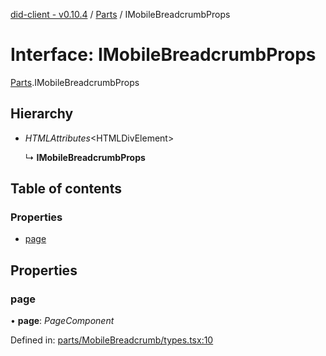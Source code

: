 [did-client - v0.10.4](../README.md) / [Parts](../modules/parts.md) / IMobileBreadcrumbProps

# Interface: IMobileBreadcrumbProps

[Parts](../modules/parts.md).IMobileBreadcrumbProps

## Hierarchy

* *HTMLAttributes*<HTMLDivElement\>

  ↳ **IMobileBreadcrumbProps**

## Table of contents

### Properties

- [page](parts.imobilebreadcrumbprops.md#page)

## Properties

### page

• **page**: *PageComponent*

Defined in: [parts/MobileBreadcrumb/types.tsx:10](https://github.com/Puzzlepart/did/blob/dev/client/parts/MobileBreadcrumb/types.tsx#L10)
